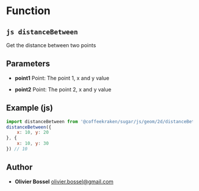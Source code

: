 
# Function


## ```js distanceBetween ```


Get the distance between two points

## Parameters

- **point1**  Point: The point 1, x and y value

- **point2**  Point: The point 2, x and y value



## Example (js)

```js
import distanceBetween from '@coffeekraken/sugar/js/geom/2d/distanceBetween'
distanceBetween({
	x: 10, y: 20
}, {
	x: 10, y: 30
}) // 10
```


## Author
- **Olivier Bossel** <a href="mailto:olivier.bossel@gmail.com">olivier.bossel@gmail.com</a> 



